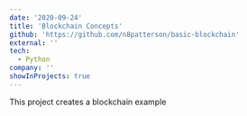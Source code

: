 ```yaml
---
date: '2020-09-24'
title: 'Blockchain Concepts'
github: 'https://github.com/n8patterson/basic-blockchain'
external: ''
tech:
  - Python
company: ''
showInProjects: true
---
```


This project creates a blockchain example
